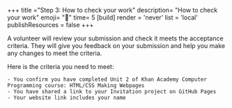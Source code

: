 +++
title ="Step 3: How to check your work"
description= "How to check your work"
emoji= "🤖"
time= 5
[build]
  render = 'never'
  list = 'local'
  publishResources = false 
+++

A volunteer will review your submission and check it meets the acceptance criteria. They will give you feedback on your submission and help you make any changes to meet the criteria.

Here is the criteria you need to meet:

```objectives
- You confirm you have completed Unit 2 of Khan Academy Computer Programming course: HTML/CSS Making Webpages
- You have shared a link to your Invitation project on GitHub Pages
- Your website link includes your name
```
